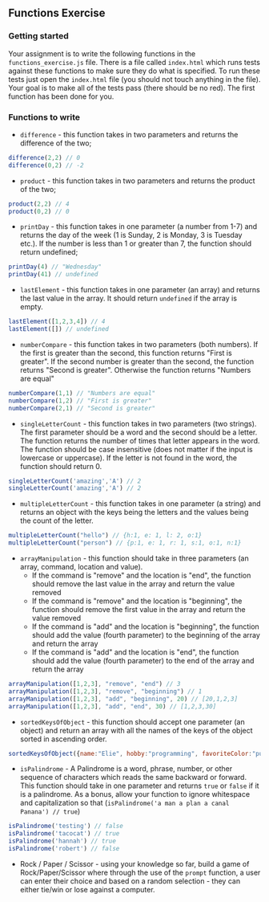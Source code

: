 ## Functions Exercise

### Getting started

Your assignment is to write the following functions in the `functions_exercise.js` file. There is a file called `index.html` which runs tests against these functions to make sure they do what is specified. To run these tests just open the `index.html` file (you should not touch anything in the file). Your goal is to make all of the tests pass (there should be no red). The first function has been done for you.

### Functions to write

- `difference` - this function takes in two parameters and returns the difference of the two;

```javascript
difference(2,2) // 0
difference(0,2) // -2
```

- `product` - this function takes in two parameters and returns the product of the two;

```javascript
product(2,2) // 4
product(0,2) // 0
```

- `printDay` - this function takes in one parameter (a number from 1-7) and returns the day of the week (1 is Sunday, 2 is Monday, 3 is Tuesday etc.). If the number is less than 1 or greater than 7, the function should return undefined;

```javascript
printDay(4) // "Wednesday"
printDay(41) // undefined
```

- `lastElement` - this function takes in one parameter (an array) and returns the last value in the array. It should return `undefined` if the array is empty.

```javascript
lastElement([1,2,3,4]) // 4
lastElement([]) // undefined
```

- `numberCompare` - this function takes in two parameters (both numbers). If the first is greater than the second, this function returns "First is greater". If the second number is greater than the second, the function returns "Second is greater". Otherwise the function returns "Numbers are equal"

```javascript
numberCompare(1,1) // "Numbers are equal"
numberCompare(1,2) // "First is greater"
numberCompare(2,1) // "Second is greater"
```

- `singleLetterCount` - this function takes in two parameters (two strings). The first parameter should be a word and the second should be a letter. The function returns the number of times that letter appears in the word. The function should be case insensitive (does not matter if the input is lowercase or uppercase). If the letter is not found in the word, the function should return 0.

```javascript
singleLetterCount('amazing','A') // 2
singleLetterCount('amazing','A') // 2
```

- `multipleLetterCount` - this function takes in one parameter (a string) and returns an object with the keys being the letters and the values being the count of the letter.

```javascript
multipleLetterCount("hello") // {h:1, e: 1, l: 2, o:1}
multipleLetterCount("person") // {p:1, e: 1, r: 1, s:1, o:1, n:1}
```

- `arrayManipulation` - this function should take in three parameters (an array, command, location and value). 
    - If the command is "remove" and the location is "end", the function should remove the last value in the array and return the value removed
    - If the command is "remove" and the location is "beginning", the function should remove the first value in the array and return the value removed
    - If the command is "add" and the location is "beginning", the function should add the value (fourth parameter) to the beginning of the array and return the array
    - If the command is "add" and the location is "end", the function should add the value (fourth parameter) to the end of the array and return the array

```javascript
arrayManipulation([1,2,3], "remove", "end") // 3
arrayManipulation([1,2,3], "remove", "beginning") // 1
arrayManipulation([1,2,3], "add", "beginning", 20) // [20,1,2,3]
arrayManipulation([1,2,3], "add", "end", 30) // [1,2,3,30]
```

- `sortedKeysOfObject` - this function should accept one parameter (an object) and return an array with all the names of the keys of the object sorted in ascending order.

```javascript
sortedKeysOfObject({name:"Elie", hobby:"programming", favoriteColor:"purple"}) // ["favoriteColor", "hobby", "name"]
```

- `isPalindrome` - A Palindrome is a word, phrase, number, or other sequence of characters which reads the same backward or forward. This function should take in one parameter and returns `true` or `false` if it is a palindrome. As a bonus, allow your function to ignore whitespace and capitalization so that (`isPalindrome('a man a plan a canal Panana') // true`)

```javascript
isPalindrome('testing') // false
isPalindrome('tacocat') // true
isPalindrome('hannah') // true
isPalindrome('robert') // false
```

- Rock / Paper / Scissor - using your knowledge so far, build a game of Rock/Paper/Scissor where through the use of the `prompt` function, a user can enter their choice and based on a random selection - they can either tie/win or lose against a computer.

